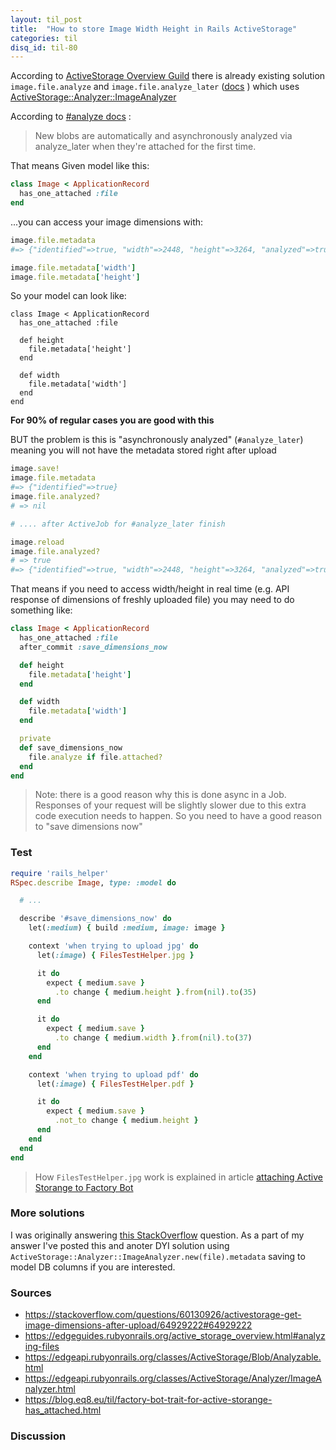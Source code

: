 ```yaml
---
layout: til_post
title:  "How to store Image Width Height in Rails ActiveStorage"
categories: til
disq_id: til-80
---
```




According to [ActiveStorage Overview Guild](https://edgeguides.rubyonrails.org/active_storage_overview.html#analyzing-files
) there is already existing solution `image.file.analyze` and `image.file.analyze_later` ([docs](https://edgeapi.rubyonrails.org/classes/ActiveStorage/Blob/Analyzable.html) ) which uses [ActiveStorage::Analyzer::ImageAnalyzer](https://edgeapi.rubyonrails.org/classes/ActiveStorage/Analyzer/ImageAnalyzer.html)

According to [#analyze docs](https://edgeapi.rubyonrails.org/classes/ActiveStorage/Blob/Analyzable.html) :

> New blobs are automatically and asynchronously analyzed via analyze_later when they're attached for the first time.

That means Given model like this:


```ruby
class Image < ApplicationRecord
  has_one_attached :file
end
```

...you can access your image dimensions with:

```ruby
image.file.metadata
#=> {"identified"=>true, "width"=>2448, "height"=>3264, "analyzed"=>true}

image.file.metadata['width']
image.file.metadata['height']
```

So your model can look like:

```
class Image < ApplicationRecord
  has_one_attached :file

  def height
    file.metadata['height']
  end

  def width
    file.metadata['width']
  end
end
```

**For 90% of regular cases you are good with this**

BUT the problem is this is "asynchronously analyzed" (`#analyze_later`) meaning you will not have the metadata stored right after upload

```ruby
image.save!
image.file.metadata
#=> {"identified"=>true}
image.file.analyzed?
# => nil

# .... after ActiveJob for #analyze_later finish

image.reload
image.file.analyzed?
# => true
#=> {"identified"=>true, "width"=>2448, "height"=>3264, "analyzed"=>true}
```

That means if you need to access width/height in real time (e.g. API response of dimensions of freshly uploaded file) you may need to do something like:


```ruby
class Image < ApplicationRecord
  has_one_attached :file
  after_commit :save_dimensions_now

  def height
    file.metadata['height']
  end

  def width
    file.metadata['width']
  end

  private
  def save_dimensions_now
    file.analyze if file.attached?
  end
end
```

> Note: there is a good reason why this is done async in a Job. Responses of your request will be slightly slower due to this extra code execution needs to happen. So you need to have a good reason to "save dimensions now"


### Test

```ruby
require 'rails_helper'
RSpec.describe Image, type: :model do

  # ...

  describe '#save_dimensions_now' do
    let(:medium) { build :medium, image: image }

    context 'when trying to upload jpg' do
      let(:image) { FilesTestHelper.jpg }

      it do
        expect { medium.save }
          .to change { medium.height }.from(nil).to(35)
      end

      it do
        expect { medium.save }
          .to change { medium.width }.from(nil).to(37)
      end
    end

    context 'when trying to upload pdf' do
      let(:image) { FilesTestHelper.pdf }

      it do
        expect { medium.save }
          .not_to change { medium.height }
      end
    end
  end
end
```

> How `FilesTestHelper.jpg` work is explained in article [attaching Active Storange to Factory Bot](https://blog.eq8.eu/til/factory-bot-trait-for-active-storange-has_attached.html)

### More solutions

I was originally answering [this StackOverflow](https://blog.eq8.eu/til/factory-bot-trait-for-active-storange-has_attached.html) question.
As a part of my answer I've posted this and anoter DYI solution using `ActiveStorage::Analyzer::ImageAnalyzer.new(file).metadata` saving to model DB columns if you are interested.

### Sources

* <https://stackoverflow.com/questions/60130926/activestorage-get-image-dimensions-after-upload/64929222#64929222>
* <https://edgeguides.rubyonrails.org/active_storage_overview.html#analyzing-files>
* <https://edgeapi.rubyonrails.org/classes/ActiveStorage/Blob/Analyzable.html>
* <https://edgeapi.rubyonrails.org/classes/ActiveStorage/Analyzer/ImageAnalyzer.html>
* <https://blog.eq8.eu/til/factory-bot-trait-for-active-storange-has_attached.html>

### Discussion


